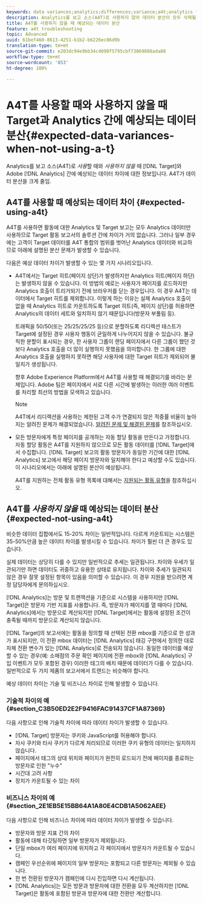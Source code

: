 ```yaml
---
keywords: data variances;analytics;differences;variance;a4t;analytics for target;analytics as the reporting source;discrepancies;discrepancy
description: Analytics를 보고 소스(A4T)로 사용하지 않아 데이터 분산이 모두 삭제될 때 Target과 Adobe Analytics 간의 예상 데이터 분산에 관해 설명합니다.
title: A4T를 사용하지 않을 때 예상되는 데이터 분산
feature: a4t troubleshooting
topic: Advanced
uuid: 61bef460-8613-4251-b1b2-b6226ec86d9b
translation-type: tm+mt
source-git-commit: e203dc94e9bb34c4090f5795cbf73869808ada88
workflow-type: tm+mt
source-wordcount: '853'
ht-degree: 100%

---
```



# A4T를 사용할 때와 사용하지 않을 때 Target과 Analytics 간에 예상되는 데이터 분산{#expected-data-variances-when-not-using-a-t}

Analytics를 보고 소스(A4T)로 *사용*&#x200B;할 때와 *사용하지 않을* 때 [!DNL Target]와 Adobe [!DNL Analytics] 간에 예상되는 데이터 차이에 대한 정보입니다. A4T가 데이터 분산을 크게 줄임.

## A4T를 사용할 때 예상되는 데이터 차이 {#expected-using-a4t}

A4T를 사용하면 활동에 대한 Analytics 및 Target 보고는 모두 Analytics 데이터만 사용하므로 Target 활동 보고서의 솔루션 간에 차이가 거의 없습니다. 그러나 일부 경우에는 고객이 Target 데이터를 A4T 통합의 범위를 벗어난 Analytics 데이터와 비교하므로 아래에 설명된 분산 문제가 발생할 수 있습니다.

다음은 예상 데이터 차이가 발생할 수 있는 몇 가지 시나리오입니다.

* A4T에서는 Target 히트(페이지 상단)가 발생하지만 Analytics 히트(페이지 하단)는 발생하지 않을 수 있습니다. 이 방법의 예로는 사용자가 페이지를 로드하지만 Analytics 호출이 트리거되기 전에 브라우저를 닫는 경우입니다. 이 경우 A4T는 데이터에서 Target 히트를 제외합니다. 이렇게 하는 이유는 실제 Analytics 호출이 없을 때 Analytics 히트로 카운트하도록 Target 히트(즉, 페이지 상단)를 허용하면 Analytics의 데이터 세트와 일치하지 않기 때문입니다(방문자 부풀림 등).

   트래픽을 50/50(또는 25/25/25/25 등)으로 분할하도록 리디렉션 테스트가 Target에 설정된 경우 사용자 행동이 균일하게 나누어지지 않을 수 있습니다. 불규칙한 분할이 표시되는 경우, 한 사용자 그룹이 랜딩 페이지에서 다른 그룹이 했던 것보다 Analytics 호출을 더 많이 실행하지 못했음을 의미합니다. 한 그룹에 대한 Analytics 호출을 실행하지 못하면 해당 사용자에 대한 Target 히트가 제외되어 불일치가 생성됩니다.

   향후 Adobe Experience Platform에서 A4T를 사용할 때 해결되기를 바라는 문제입니다. Adobe 팀은 페이지에서 서로 다른 시간에 발생하는 이러한 여러 이벤트를 처리할 최선의 방법을 모색하고 있습니다.

   >[!NOTE]
   >
   >A4T에서 리디렉션을 사용하는 제한된 고객 수가 연결되지 않은 적중률 비율이 높아지는 알려진 문제가 해결되었습니다. [알려진 문제 및 해결된 문제](/help/r-release-notes/known-issues-resolved-issues.md#redirect)를 참조하십시오.

* 모든 방문자에게 특정 페이지를 공개하는 자동 할당 활동을 만든다고 가정합니다. 자동 할당 활동은 A4T를 지원하지 않으므로 모든 활동 데이터를 [!DNL Target]에서 수집합니다. [!DNL Target] 보고의 활동 방문자가 동일한 기간에 대한 [!DNL Analytics] 보고에서 해당 페이지 방문자와 일치해야 한다고 예상할 수도 있습니다. 이 시나리오에서는 아래에 설명된 분산이 예상됩니다.

   A4T를 지원하는 전체 활동 유형 목록에 대해서는 [지원되는 활동 유형](../../c-integrating-target-with-mac/a4t/a4t.md#section_F487896214BF4803AF78C552EF1669AA)을 참조하십시오.

## A4T를 *사용하지 않을* 때 예상되는 데이터 분산 {#expected-not-using-a4t}

비슷한 데이터 집합에서도 15-20% 차이는 일반적입니다. 다르게 카운트되는 시스템은 35-50%만큼 높은 데이터 차이를 발생시킬 수 있습니다. 차이가 훨씬 더 큰 경우도 있습니다.

실제 데이터는 상당히 다를 수 있지만 일반적으로 추세는 일관됩니다. 차이와 우세가 일관되기만 하면 데이터도 귀중하고 유용한 상태로 유지됩니다. 차이와 추세가 일관되지 않은 경우 잘못 설정된 항목이 있음을 의미할 수 있습니다. 이 경우 지원을 받으려면 계정 담당자에게 문의하십시오.

[!DNL Analytics]는 방문 및 트랜잭션을 기준으로 시스템을 사용하지만 [!DNL Target]은 방문자 기반 지표를 사용합니다. 즉, 방문자가 페이지를 열 때마다 [!DNL Analytics]에서는 방문으로 계산되지만 [!DNL Target]에서는 활동에 설정된 조건이 충족될 때까지 방문으로 계산되지 않습니다.

[!DNL Target]의 보고서에는 활동을 정의할 때 선택된 전환 mbox를 기준으로 한 성과가 표시되지만, 이 전환 mbox 데이터는 [!DNL Analytics] 태깅 구현에서 정의한 대로 자체 전환 변수가 있는 [!DNL Analytics]로 전송되지 않습니다. 동일한 데이터를 예상할 수 있는 경우(예: 소매점의 주문 확인 페이지에 전환 mbox와 [!DNL Analytics] 구입 이벤트가 모두 포함된 경우) 이러한 태그의 배치 때문에 데이터가 다를 수 있습니다. 일반적으로 두 가지 제품의 보고서에서 트렌드는 비슷해야 합니다.

예상 데이터 차이는 기술 및 비즈니스 차이로 인해 발생할 수 있습니다.

### 기술적 차이의 예 {#section_C3B50ED2E2F9416FAC91437CF1A87369}

다음 사항으로 인해 기술적 차이에 따라 데이터 차이가 발생할 수 있습니다.

* [!DNL Target] 방문자는 쿠키와 JavaScript를 허용해야 합니다.
* 자사 쿠키와 타사 쿠키가 다르게 처리되므로 이러한 쿠키 유형의 데이터는 일치하지 않습니다.
* 페이지에서 태그의 상대 위치와 페이지가 완전히 로드되기 전에 페이지를 종료하는 방문자로 인한 &quot;누수&quot;
* 시간대 고려 사항
* 장치가 카운트될 수 있는 차이

### 비즈니스 차이의 예 {#section_2E1EB5E15BB64A1A80E4CDB1A5062AEE}

다음 사항으로 인해 비즈니스 차이에 따라 데이터 차이가 발생할 수 있습니다.

* 방문자와 방문 지표 간의 차이
* 활동에 대해 타깃팅하면 일부 방문자가 제외됩니다.
* 단일 mbox가 여러 페이지에 위치하고 각 페이지에서 방문자가 카운트될 수 있습니다.
* 캠페인 우선순위에 페이지의 일부 방문자는 포함되고 다른 방문자는 제외될 수 있습니다.
* 한 번 전환된 방문자가 캠페인에 다시 진입하면 다시 계산됩니다.
* [!DNL Analytics]는 모든 방문과 방문자에 대한 전환을 모두 계산하지만 [!DNL Target]은 활동에 포함된 방문과 방문자에 대한 전환만 계산합니다.